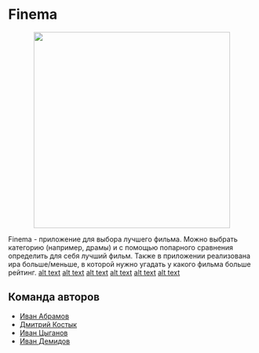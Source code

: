 #  Finema
<p align="center"><a href="https://github.com/kodzzzima/KLAD" target="_blank"><img src="https://github.com/kodzzzima/KLAD/blob/master/app/src/main/ic_launcher2-playstore.png?raw=true" width="400"></a></p>

Finema - приложение для выбора лучшего фильма. Можно выбрать категорию (например, драмы) и с помощью попарного сравнения определить для себя лучший фильм. Также в приложении реализована ира больше/меньше, в которой нужно угадать у какого фильма больше рейтинг.
[alt text](https://github.com/kodzzzima/KLAD/blob/master/screenshots/finema1.jpg "Основной экран приложения")
[alt text](https://github.com/kodzzzima/KLAD/blob/master/screenshots/finema2.jpg "Навигация по приложению")
[alt text](https://github.com/kodzzzima/KLAD/blob/master/screenshots/finema3.jpg "Выбор категорий фильмов")
[alt text](https://github.com/kodzzzima/KLAD/blob/master/screenshots/finema4.jpg "Выбор количества фильмов")
[alt text](https://github.com/kodzzzima/KLAD/blob/master/screenshots/finema5.jpg "Экран турнира")
[alt text](https://github.com/kodzzzima/KLAD/blob/master/screenshots/finema6.jpg "Информация о фильме")
## Команда авторов

- [Иван Абрамов](https://github.com/Alberto195)
- [Дмитрий Костык](https://github.com/kodzzzima)
- [Иван Цыганов](https://github.com/fatalem0)
- [Иван Демидов](https://github.com/GypsyJR777)

##

